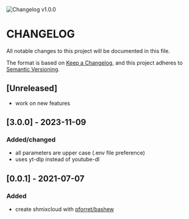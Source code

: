 ![Changelog v1.0.0](https://img.shields.io/badge/CHANGELOG-v1.0.0-orange) 
# CHANGELOG
All notable changes to this project will be documented in this file.

The format is based on [Keep a Changelog](https://keepachangelog.com/en/1.0.0/),
and this project adheres to [Semantic Versioning](https://semver.org/spec/v2.0.0.html).

## [Unreleased]
- work on new features

## [3.0.0] - 2023-11-09
### Added/changed
- all parameters are upper case (.env file preference)
- uses yt-dlp instead of youtube-dl

## [0.0.1] - 2021-07-07
### Added
- create shmixcloud with [pforret/bashew](https://github.com/pforret/bashew)
